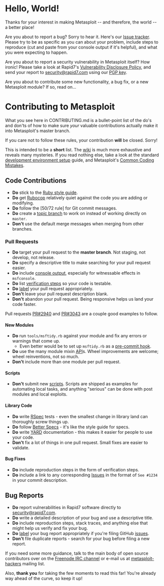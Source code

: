 # Hello, World!

Thanks for your interest in making Metasploit -- and therefore, the
world -- a better place!

Are you about to report a bug? Sorry to hear it. Here's our [Issue tracker].
Please try to be as specific as you can about your problem, include steps
to reproduce (cut and paste from your console output if it's helpful), and
what you were expecting to happen.

Are you about to report a security vulnerability in Metasploit itself?
How ironic! Please take a look at Rapid7's [Vulnerability
Disclosure Policy](https://www.rapid7.com/disclosure.jsp), and send
your report to security@rapid7.com using our [PGP key].

Are you about to contribute some new functionality, a bug fix, or a new
Metasploit module? If so, read on...

# Contributing to Metasploit

What you see here in CONTRIBUTING.md is a bullet-point list of the do's
and don'ts of how to make sure *your* valuable contributions actually
make it into Metasploit's master branch.

If you care not to follow these rules, your contribution **will** be
closed. Sorry!

This is intended to be a **short** list. The [wiki] is much more
exhaustive and reveals many mysteries. If you read nothing else, take a
look at the standard [development environment setup] guide,
and Metasploit's [Common Coding Mistakes].

## Code Contributions

* **Do** stick to the [Ruby style guide].
* **Do** get [Rubocop] relatively quiet against the code you are adding or modifying.
* **Do** follow the [50/72 rule] for Git commit messages.
* **Do** create a [topic branch] to work on instead of working directly on `master`.
* **Don't** use the default merge messages when merging from other branches.

### Pull Requests

* **Do** target your pull request to the **master branch**. Not staging, not develop, not release.
* **Do** specify a descriptive title to make searching for your pull request easier.
* **Do** include [console output], especially for witnessable effects in `msfconsole`.
* **Do** list [verification steps] so your code is testable.
* **Do** [label] your pull request appropriately.
* **Don't** leave your pull request description blank.
* **Don't** abandon your pull request. Being responsive helps us land your code faster.

Pull requests [PR#2940] and [PR#3043] are a couple good examples to follow.

#### New Modules

* **Do** run `tools/msftidy.rb` against your module and fix any errors or warnings that come up.
  - Even better would be to set up `msftidy.rb` as a [pre-commit hook].
* **Do** use the many module mixin [API]s. Wheel improvements are welcome; wheel reinventions, not so much.
* **Don't** include more than one module per pull request.

#### Scripts

* **Don't** submit new [scripts].  Scripts are shipped as examples for
  automating local tasks, and anything "serious" can be done with post
  modules and local exploits.

#### Library Code

* **Do** write [RSpec] tests - even the smallest change in library land can thoroughly screw things up.
* **Do** follow [Better Specs] - it's like the style guide for specs.
* **Do** write [YARD] documentation - this makes it easier for people to use your code.
* **Don't** fix a lot of things in one pull request. Small fixes are easier to validate.

#### Bug Fixes

* **Do** include reproduction steps in the form of verification steps.
* **Do** include a link to any corresponding [Issues] in the format of
  `See #1234` in your commit description.

## Bug Reports

* **Do** report vulnerabilities in Rapid7 software directly to security@rapid7.com.
* **Do** write a detailed description of your bug and use a descriptive title.
* **Do** include reproduction steps, stack traces, and anything else that might help us verify and fix your bug.
* **Do** [label] your bug report appropriately if you're filing GitHub [issues].
* **Don't** file duplicate reports - search for your bug before filing a new report.

If you need some more guidance, talk to the main body of open
source contributors over on the [Freenode IRC channel]
or e-mail us at [metasploit-hackers] mailing list.

Also, **thank you** for taking the few moments to read this far! You're
already way ahead of the curve, so keep it up!

[Issue Tracker]:http://r-7.co/MSF-BUGv1
[PGP key]:http://pgp.mit.edu:11371/pks/lookup?op=vindex&search=0x2380F85B8AD4DB8D
[wiki]:https://github.com/rapid7/metasploit-framework/wiki
[scripts]: https://github.com/rapid7/metasploit-framework/tree/master/scripts
[development environment setup]:http://r-7.co/MSF-DEV
[Common Coding Mistakes]:https://github.com/rapid7/metasploit-framework/wiki/Common-Metasploit-Module-Coding-Mistakes
[Ruby style guide]:https://github.com/bbatsov/ruby-style-guide
[Rubocop]:https://rubygems.org/search?query=rubocop
[50.72 rule]:http://tbaggery.com/2008/04/19/a-note-about-git-commit-messages.html
[topic branch]:http://git-scm.com/book/en/Git-Branching-Branching-Workflows#Topic-Branches
[console output]:https://help.github.com/articles/github-flavored-markdown#fenced-code-blocks
[verification steps]:https://help.github.com/articles/writing-on-github#task-lists
[label]:https://help.github.com/articles/applying-labels-to-issues-and-pull-requests/
[PR#2940]:https://github.com/rapid7/metasploit-framework/pull/2940
[PR#3043]:https://github.com/rapid7/metasploit-framework/pull/3043
[pre-commit hook]:https://github.com/rapid7/metasploit-framework/blob/master/tools/dev/pre-commit-hook.rb
[API]:https://rapid7.github.io/metasploit-framework/api/
[RSpec]:http://rspec.info/
[Better Specs]:http://betterspecs.org/
[YARD]:http://yardoc.org/
[Issues]:https://github.com/rapid7/metasploit-framework/issues
[Freenode IRC channel]:http://webchat.freenode.net/?channels=%23metasploit&uio=d4
[metasploit-hackers]:https://lists.sourceforge.net/lists/listinfo/metasploit-hackers
